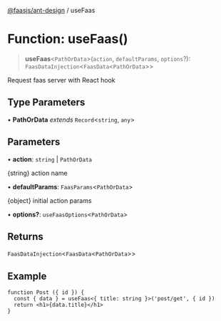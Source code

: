 [@faasjs/ant-design](../README.md) / useFaas

# Function: useFaas()

> **useFaas**\<`PathOrData`\>(`action`, `defaultParams`, `options`?): `FaasDataInjection`\<`FaasData`\<`PathOrData`\>\>

Request faas server with React hook

## Type Parameters

• **PathOrData** *extends* `Record`\<`string`, `any`\>

## Parameters

• **action**: `string` \| `PathOrData`

{string} action name

• **defaultParams**: `FaasParams`\<`PathOrData`\>

{object} initial action params

• **options?**: `useFaasOptions`\<`PathOrData`\>

## Returns

`FaasDataInjection`\<`FaasData`\<`PathOrData`\>\>

## Example

```tsx
function Post ({ id }) {
  const { data } = useFaas<{ title: string }>('post/get', { id })
  return <h1>{data.title}</h1>
}
```
